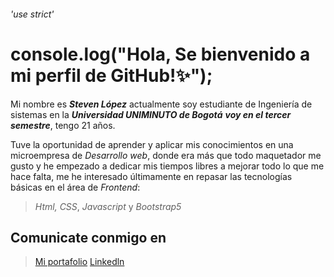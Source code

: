 ###### 'use strict'
# console.log("Hola, Se bienvenido a mi perfil de GitHub!:sparkles:");


Mi nombre es ***Steven López*** actualmente soy estudiante de Ingeniería de sistemas en la ***Universidad UNIMINUTO de Bogotá*** ***voy en el tercer semestre***, tengo 21 años. 

Tuve la oportunidad de aprender y aplicar mis conocimientos en una microempresa de *Desarrollo web*, donde era más que todo maquetador me gusto y he empezado a
dedicar mis tiempos libres a mejorar todo lo que me hace falta, me he interesado últimamente en repasar las tecnologías básicas en el área de *Frontend*:

> *Html,* *CSS*, *Javascript* y *Bootstrap5*

## Comunicate conmigo en

>[Mi portafolio]()
>[Linkedln](https://www.linkedin.com/in/contact-stevenxyn/)










